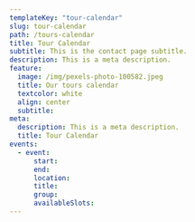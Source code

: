 ```yaml
---
templateKey: "tour-calendar"
slug: tour-calendar
path: /tours-calendar
title: Tour Calendar
subtitle: This is the contact page subtitle.
description: This is a meta description.
feature:
  image: /img/pexels-photo-100582.jpeg
  title: Our tours calendar
  textcolor: white
  align: center
  subtitle: 
meta:
  description: This is a meta description.
  title: Tour Calendar
events:
  - event:
      start:
      end:
      location:
      title: 
      group: 
      availableSlots: 
---
```

